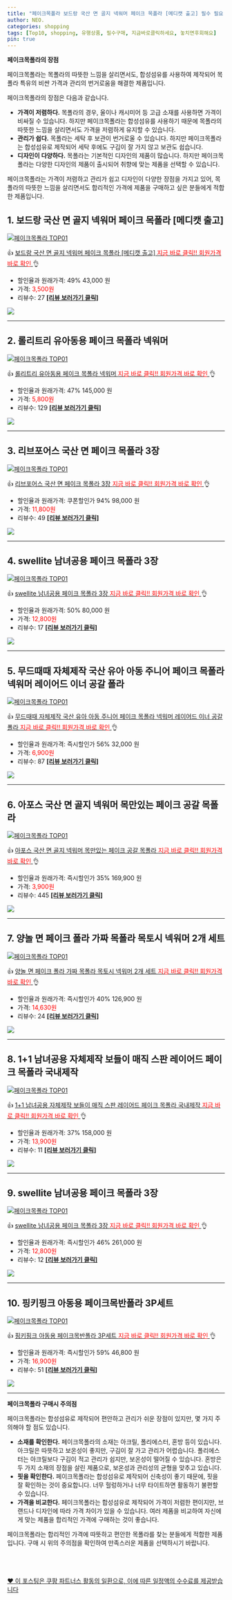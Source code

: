 ```yaml
---
title: "페이크목폴라 보드랑 국산 면 골지 넥워머 페이크 목폴라 [메디캣 출고] 필수 필요 추천 제품 비교 최저 가격 비교 장점 구매 후기 구매평"
author: NEO.
categories: shopping
tags: [Top10, shopping, 유행상품, 필수구매, 지금바로클릭하세요, 놓치면후회해요]
pin: true
---
```

**페이크목폴라의 장점**

페이크목폴라는 목폴라의 따뜻한 느낌을 살리면서도, 합성섬유를 사용하여 제작되어 목폴라 특유의 비싼 가격과 관리의 번거로움을 해결한 제품입니다.

페이크목폴라의 장점은 다음과 같습니다.

* **가격이 저렴하다.** 목폴라의 경우, 울이나 캐시미어 등 고급 소재를 사용하면 가격이 비싸질 수 있습니다. 하지만 페이크목폴라는 합성섬유를 사용하기 때문에 목폴라의 따뜻한 느낌을 살리면서도 가격을 저렴하게 유지할 수 있습니다.
* **관리가 쉽다.** 목폴라는 세탁 후 보관이 번거로울 수 있습니다. 하지만 페이크목폴라는 합성섬유로 제작되어 세탁 후에도 구김이 잘 가지 않고 보관도 쉽습니다.
* **디자인이 다양하다.** 목폴라는 기본적인 디자인의 제품이 많습니다. 하지만 페이크목폴라는 다양한 디자인의 제품이 출시되어 취향에 맞는 제품을 선택할 수 있습니다.

페이크목폴라는 가격이 저렴하고 관리가 쉽고 디자인이 다양한 장점을 가지고 있어, 목폴라의 따뜻한 느낌을 살리면서도 합리적인 가격에 제품을 구매하고 싶은 분들에게 적합한 제품입니다.

   

## 1. 보드랑 국산 면 골지 넥워머 페이크 목폴라 [메디캣 출고]

[![페이크목폴라 TOP01](https://thumbnail6.coupangcdn.com/thumbnails/remote/490x490ex/image/vendor_inventory/b890/b08c52ddf3d83beb7d941b2460f3c46bcdfe81f52258b15bdb9a35511cf2.jpg)](https://link.coupang.com/re/AFFSDP?lptag=AF3617701&subid=GithubCoopas&pageKey=7631247629&traceid=V0-153&itemId=20254461927&vendorItemId=5417848213)


👍 [보드랑 국산 면 골지 넥워머 페이크 목폴라 [메디캣 출고] <font color=red> 지금 바로 클릭!! 회원가격 바로 확인 </font> ](https://link.coupang.com/re/AFFSDP?lptag=AF3617701&subid=GithubCoopas&pageKey=7631247629&traceid=V0-153&itemId=20254461927&vendorItemId=5417848213) 👌 


- 할인율과 원래가격: 49%  43,000   원
- 가격: <span style='color:red'>3,500원</span>
- 리뷰수: 27  [**[리뷰 보러가기 클릭]**](https://link.coupang.com/re/AFFSDP?lptag=AF3617701&subid=GithubCoopas&pageKey=7631247629&traceid=V0-153&itemId=20254461927&vendorItemId=5417848213)

[![](/discount_price.png)](https://link.coupang.com/re/AFFSDP?lptag=AF3617701&subid=GithubCoopas&pageKey=7631247629&traceid=V0-153&itemId=20254461927&vendorItemId=5417848213)

---


   

## 2. 롤리트리 유아동용 페이크 목폴라 넥워머

[![페이크목폴라 TOP01](https://thumbnail10.coupangcdn.com/thumbnails/remote/490x490ex/image/retail/images/8501706742606039-943d8d7d-2a29-43a7-b21e-4127c5660b26.jpg)](https://link.coupang.com/re/AFFSDP?lptag=AF3617701&subid=GithubCoopas&pageKey=6751074162&traceid=V0-153&itemId=15788975654&vendorItemId=83001743902)


👍 [롤리트리 유아동용 페이크 목폴라 넥워머 <font color=red> 지금 바로 클릭!! 회원가격 바로 확인 </font> ](https://link.coupang.com/re/AFFSDP?lptag=AF3617701&subid=GithubCoopas&pageKey=6751074162&traceid=V0-153&itemId=15788975654&vendorItemId=83001743902) 👌 


- 할인율과 원래가격: 47%  145,000   원
- 가격: <span style='color:red'>5,800원</span>
- 리뷰수: 129  [**[리뷰 보러가기 클릭]**](https://link.coupang.com/re/AFFSDP?lptag=AF3617701&subid=GithubCoopas&pageKey=6751074162&traceid=V0-153&itemId=15788975654&vendorItemId=83001743902)

[![](/discount_price.png)](https://link.coupang.com/re/AFFSDP?lptag=AF3617701&subid=GithubCoopas&pageKey=6751074162&traceid=V0-153&itemId=15788975654&vendorItemId=83001743902)

---


   

## 3. 리브포어스 국산 면 페이크 목폴라 3장

[![페이크목폴라 TOP01](https://thumbnail10.coupangcdn.com/thumbnails/remote/490x490ex/image/vendor_inventory/6ba6/a8155b14b6b707d64757a94f3d99022949c3c9a7e46299773a352aee41e7.png)](https://link.coupang.com/re/AFFSDP?lptag=AF3617701&subid=GithubCoopas&pageKey=7073086215&traceid=V0-153&itemId=17571170329&vendorItemId=84737912452)


👍 [리브포어스 국산 면 페이크 목폴라 3장 <font color=red> 지금 바로 클릭!! 회원가격 바로 확인 </font> ](https://link.coupang.com/re/AFFSDP?lptag=AF3617701&subid=GithubCoopas&pageKey=7073086215&traceid=V0-153&itemId=17571170329&vendorItemId=84737912452) 👌 


- 할인율과 원래가격: 쿠폰할인가 94%  98,000   원
- 가격: <span style='color:red'>11,800원</span>
- 리뷰수: 49  [**[리뷰 보러가기 클릭]**](https://link.coupang.com/re/AFFSDP?lptag=AF3617701&subid=GithubCoopas&pageKey=7073086215&traceid=V0-153&itemId=17571170329&vendorItemId=84737912452)

[![](/discount_price.png)](https://link.coupang.com/re/AFFSDP?lptag=AF3617701&subid=GithubCoopas&pageKey=7073086215&traceid=V0-153&itemId=17571170329&vendorItemId=84737912452)

---


   

## 4. swellite 남녀공용 페이크 목폴라 3장

[![페이크목폴라 TOP01](https://thumbnail8.coupangcdn.com/thumbnails/remote/490x490ex/image/vendor_inventory/de64/2467f0713213e492ee392e22c96d9130296dd0ea8ac34361185541963480.jpg)](https://link.coupang.com/re/AFFSDP?lptag=AF3617701&subid=GithubCoopas&pageKey=6812591387&traceid=V0-153&itemId=16120832998&vendorItemId=83317660503)


👍 [swellite 남녀공용 페이크 목폴라 3장 <font color=red> 지금 바로 클릭!! 회원가격 바로 확인 </font> ](https://link.coupang.com/re/AFFSDP?lptag=AF3617701&subid=GithubCoopas&pageKey=6812591387&traceid=V0-153&itemId=16120832998&vendorItemId=83317660503) 👌 


- 할인율과 원래가격: 50%  80,000   원
- 가격: <span style='color:red'>12,800원</span>
- 리뷰수: 17  [**[리뷰 보러가기 클릭]**](https://link.coupang.com/re/AFFSDP?lptag=AF3617701&subid=GithubCoopas&pageKey=6812591387&traceid=V0-153&itemId=16120832998&vendorItemId=83317660503)

[![](/discount_price.png)](https://link.coupang.com/re/AFFSDP?lptag=AF3617701&subid=GithubCoopas&pageKey=6812591387&traceid=V0-153&itemId=16120832998&vendorItemId=83317660503)

---


   

## 5. 무드때때 자체제작 국산 유아 아동 주니어 페이크 목폴라 넥워머 레이어드 이너 공갈 폴라

[![페이크목폴라 TOP01](https://thumbnail10.coupangcdn.com/thumbnails/remote/490x490ex/image/vendor_inventory/1c28/4ac9eefa083ad00599c67b8123e59a75a72cc1ec9185aa29dc601ba4b6d0.jpg)](https://link.coupang.com/re/AFFSDP?lptag=AF3617701&subid=GithubCoopas&pageKey=6930706832&traceid=V0-153&itemId=16769496285&vendorItemId=83950732792)


👍 [무드때때 자체제작 국산 유아 아동 주니어 페이크 목폴라 넥워머 레이어드 이너 공갈 폴라 <font color=red> 지금 바로 클릭!! 회원가격 바로 확인 </font> ](https://link.coupang.com/re/AFFSDP?lptag=AF3617701&subid=GithubCoopas&pageKey=6930706832&traceid=V0-153&itemId=16769496285&vendorItemId=83950732792) 👌 


- 할인율과 원래가격: 즉시할인가 56%  32,000   원
- 가격: <span style='color:red'>6,900원</span>
- 리뷰수: 87  [**[리뷰 보러가기 클릭]**](https://link.coupang.com/re/AFFSDP?lptag=AF3617701&subid=GithubCoopas&pageKey=6930706832&traceid=V0-153&itemId=16769496285&vendorItemId=83950732792)

[![](/discount_price.png)](https://link.coupang.com/re/AFFSDP?lptag=AF3617701&subid=GithubCoopas&pageKey=6930706832&traceid=V0-153&itemId=16769496285&vendorItemId=83950732792)

---


   

## 6. 아포스 국산 면 골지 넥워머 목만있는 페이크 공갈 목폴라

[![페이크목폴라 TOP01](https://thumbnail9.coupangcdn.com/thumbnails/remote/490x490ex/image/vendor_inventory/2691/0f79ee4fd5ad2dc508786e2e0a47e88017dd74ee63a4a8a1172ca32a0d63.jpg)](https://link.coupang.com/re/AFFSDP?lptag=AF3617701&subid=GithubCoopas&pageKey=2020297019&traceid=V0-153&itemId=3436830416&vendorItemId=71423321942)


👍 [아포스 국산 면 골지 넥워머 목만있는 페이크 공갈 목폴라 <font color=red> 지금 바로 클릭!! 회원가격 바로 확인 </font> ](https://link.coupang.com/re/AFFSDP?lptag=AF3617701&subid=GithubCoopas&pageKey=2020297019&traceid=V0-153&itemId=3436830416&vendorItemId=71423321942) 👌 


- 할인율과 원래가격: 즉시할인가 35%  169,900   원
- 가격: <span style='color:red'>3,900원</span>
- 리뷰수: 445  [**[리뷰 보러가기 클릭]**](https://link.coupang.com/re/AFFSDP?lptag=AF3617701&subid=GithubCoopas&pageKey=2020297019&traceid=V0-153&itemId=3436830416&vendorItemId=71423321942)

[![](/discount_price.png)](https://link.coupang.com/re/AFFSDP?lptag=AF3617701&subid=GithubCoopas&pageKey=2020297019&traceid=V0-153&itemId=3436830416&vendorItemId=71423321942)

---


   

## 7. 양놀 면 페이크 폴라 가짜 목폴라 목토시 넥워머 2개 세트

[![페이크목폴라 TOP01](https://thumbnail9.coupangcdn.com/thumbnails/remote/490x490ex/image/vendor_inventory/81e2/8cf8964c3bd0721b76e4a328551514c80209374d11dbe141474d7c990141.jpg)](https://link.coupang.com/re/AFFSDP?lptag=AF3617701&subid=GithubCoopas&pageKey=6800036301&traceid=V0-153&itemId=16047925900&vendorItemId=83274203712)


👍 [양놀 면 페이크 폴라 가짜 목폴라 목토시 넥워머 2개 세트 <font color=red> 지금 바로 클릭!! 회원가격 바로 확인 </font> ](https://link.coupang.com/re/AFFSDP?lptag=AF3617701&subid=GithubCoopas&pageKey=6800036301&traceid=V0-153&itemId=16047925900&vendorItemId=83274203712) 👌 


- 할인율과 원래가격: 즉시할인가 40%  126,900   원
- 가격: <span style='color:red'>14,630원</span>
- 리뷰수: 24  [**[리뷰 보러가기 클릭]**](https://link.coupang.com/re/AFFSDP?lptag=AF3617701&subid=GithubCoopas&pageKey=6800036301&traceid=V0-153&itemId=16047925900&vendorItemId=83274203712)

[![](/discount_price.png)](https://link.coupang.com/re/AFFSDP?lptag=AF3617701&subid=GithubCoopas&pageKey=6800036301&traceid=V0-153&itemId=16047925900&vendorItemId=83274203712)

---


   

## 8. 1+1 남녀공용 자체제작 보들이 매직 스판 레이어드 페이크 목폴라 국내제작

[![페이크목폴라 TOP01](https://thumbnail7.coupangcdn.com/thumbnails/remote/490x490ex/image/vendor_inventory/2c33/f46976c85a61c0fb127546e17516376a584cd2099678dda8a3a155532d28.png)](https://link.coupang.com/re/AFFSDP?lptag=AF3617701&subid=GithubCoopas&pageKey=7047989283&traceid=V0-153&itemId=17446021220&vendorItemId=84614597718)


👍 [1+1 남녀공용 자체제작 보들이 매직 스판 레이어드 페이크 목폴라 국내제작 <font color=red> 지금 바로 클릭!! 회원가격 바로 확인 </font> ](https://link.coupang.com/re/AFFSDP?lptag=AF3617701&subid=GithubCoopas&pageKey=7047989283&traceid=V0-153&itemId=17446021220&vendorItemId=84614597718) 👌 


- 할인율과 원래가격: 37%  158,000   원
- 가격: <span style='color:red'>13,900원</span>
- 리뷰수: 11  [**[리뷰 보러가기 클릭]**](https://link.coupang.com/re/AFFSDP?lptag=AF3617701&subid=GithubCoopas&pageKey=7047989283&traceid=V0-153&itemId=17446021220&vendorItemId=84614597718)

[![](/discount_price.png)](https://link.coupang.com/re/AFFSDP?lptag=AF3617701&subid=GithubCoopas&pageKey=7047989283&traceid=V0-153&itemId=17446021220&vendorItemId=84614597718)

---


   

## 9. swellite 남녀공용 페이크 목폴라 3장

[![페이크목폴라 TOP01](https://thumbnail8.coupangcdn.com/thumbnails/remote/490x490ex/image/vendor_inventory/de64/2467f0713213e492ee392e22c96d9130296dd0ea8ac34361185541963480.jpg)](https://link.coupang.com/re/AFFSDP?lptag=AF3617701&subid=GithubCoopas&pageKey=6812591387&traceid=V0-153&itemId=16120832998&vendorItemId=83317660503)


👍 [swellite 남녀공용 페이크 목폴라 3장 <font color=red> 지금 바로 클릭!! 회원가격 바로 확인 </font> ](https://link.coupang.com/re/AFFSDP?lptag=AF3617701&subid=GithubCoopas&pageKey=6812591387&traceid=V0-153&itemId=16120832998&vendorItemId=83317660503) 👌 


- 할인율과 원래가격: 즉시할인가 46%  261,000   원
- 가격: <span style='color:red'>12,800원</span>
- 리뷰수: 12  [**[리뷰 보러가기 클릭]**](https://link.coupang.com/re/AFFSDP?lptag=AF3617701&subid=GithubCoopas&pageKey=6812591387&traceid=V0-153&itemId=16120832998&vendorItemId=83317660503)

[![](/discount_price.png)](https://link.coupang.com/re/AFFSDP?lptag=AF3617701&subid=GithubCoopas&pageKey=6812591387&traceid=V0-153&itemId=16120832998&vendorItemId=83317660503)

---


   

## 10. 핑키핑크 아동용 페이크목반폴라 3P세트

[![페이크목폴라 TOP01](https://thumbnail7.coupangcdn.com/thumbnails/remote/490x490ex/image/vendor_inventory/888c/af0879e9bc10135071b9b01d19643e410157b220367da3c3b4d978a47efe.jpg)](https://link.coupang.com/re/AFFSDP?lptag=AF3617701&subid=GithubCoopas&pageKey=6177099634&traceid=V0-153&itemId=12098649679&vendorItemId=87698563985)


👍 [핑키핑크 아동용 페이크목반폴라 3P세트 <font color=red> 지금 바로 클릭!! 회원가격 바로 확인 </font> ](https://link.coupang.com/re/AFFSDP?lptag=AF3617701&subid=GithubCoopas&pageKey=6177099634&traceid=V0-153&itemId=12098649679&vendorItemId=87698563985) 👌 


- 할인율과 원래가격: 즉시할인가 59%  46,800   원
- 가격: <span style='color:red'>16,900원</span>
- 리뷰수: 51  [**[리뷰 보러가기 클릭]**](https://link.coupang.com/re/AFFSDP?lptag=AF3617701&subid=GithubCoopas&pageKey=6177099634&traceid=V0-153&itemId=12098649679&vendorItemId=87698563985)

[![](/discount_price.png)](https://link.coupang.com/re/AFFSDP?lptag=AF3617701&subid=GithubCoopas&pageKey=6177099634&traceid=V0-153&itemId=12098649679&vendorItemId=87698563985)

---
**페이크목폴라 구매시 주의점**

페이크목폴라는 합성섬유로 제작되어 편안하고 관리가 쉬운 장점이 있지만, 몇 가지 주의해야 할 점도 있습니다.

* **소재를 확인한다.** 페이크목폴라의 소재는 아크릴, 폴리에스터, 혼방 등이 있습니다. 아크릴은 따뜻하고 보온성이 좋지만, 구김이 잘 가고 관리가 어렵습니다. 폴리에스터는 아크릴보다 구김이 적고 관리가 쉽지만, 보온성이 떨어질 수 있습니다. 혼방은 두 가지 소재의 장점을 살린 제품으로, 보온성과 관리성의 균형을 맞추고 있습니다.
* **핏을 확인한다.** 페이크목폴라는 합성섬유로 제작되어 신축성이 좋기 때문에, 핏을 잘 확인하는 것이 중요합니다. 너무 헐렁하거나 너무 타이트하면 활동하기 불편할 수 있습니다.
* **가격을 비교한다.** 페이크목폴라는 합성섬유로 제작되어 가격이 저렴한 편이지만, 브랜드나 디자인에 따라 가격 차이가 있을 수 있습니다. 여러 제품을 비교하여 자신에게 맞는 제품을 합리적인 가격에 구매하는 것이 좋습니다.

페이크목폴라는 합리적인 가격에 따뜻하고 편안한 목폴라를 찾는 분들에게 적합한 제품입니다. 구매 시 위의 주의점을 확인하여 만족스러운 제품을 선택하시기 바랍니다.<br><br><br><br><br> [ ❤  이 포스팅은 쿠팡 파트너스 활동의 일환으로, 이에 따른 일정액의 수수료를 제공받습니다](https://link.coupang.com/a/bcEFyh)